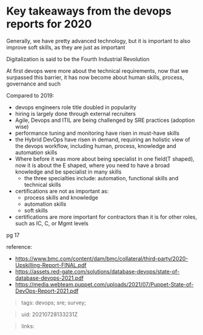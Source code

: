 #  Key takeaways from the devops reports for 2020

Generally, we have pretty advanced technology, but it is important to also improve soft skills, as they are just as important

Digitalization is said to be the Fourth Industrial Revolution

At first devops were more about the technical requirements, now that we surpassed this barrier, it has now become about human skills, process, governance and such

Compared to 2019:
- devops engineers role title doubled in popularity
- hiring is largely done through external recruiters
- Agile, Devops and ITIL are being challenged by SRE practices (adoption wise)
- performance tuning and monitoring have risen in must-have skills
- the Hybrid DevOps have risen in demand, requiring an holistic view of the devops workflow, including human, process, knowledge and automation skills
- Where before it was more about being specialist in one field(T shaped), now it is about the E shaped, where you need to have a broad knowledge and be specialist in many skills
  - the three specialties include: automation, functional skills and technical skills
- certifications are not as important as:
  - process skills and knowledge
  - automation skills
  - soft skills
- certifications are more important for contractors than it is for other roles, such as IC, C, or Mgmt levels

pg 17

reference:
- https://www.bmc.com/content/dam/bmc/collateral/third-party/2020-Upskilling-Report-FINAL.pdf
- https://assets.red-gate.com/solutions/database-devops/state-of-database-devops-2021.pdf
- https://media.webteam.puppet.com/uploads/2021/07/Puppet-State-of-DevOps-Report-2021.pdf

> tags: devops; sre; survey;

> uid: 20210728133231Z

> links: 


